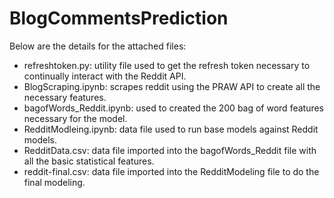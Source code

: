 # BlogCommentsPrediction

Below are the details for the attached files:
* refreshtoken.py: utility file used to get the refresh token necessary to continually interact with the Reddit API.
* BlogScraping.ipynb: scrapes reddit using the PRAW API to create all the necessary features.
* bagofWords_Reddit.ipynb: used to created the 200 bag of word features necessary for the model.
* RedditModleing.ipynb: data file used to run base models against Reddit models.
* RedditData.csv: data file imported into the bagofWords_Reddit file with all the basic statistical features.
* reddit-final.csv: data file imported into the RedditModeling file to do the final modeling.
